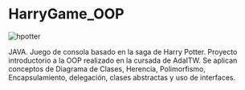 # HarryGame_OOP
![hpotter](https://user-images.githubusercontent.com/63796774/88337426-1a6f6b80-cd0d-11ea-8c3a-ed1801a30de3.gif)

JAVA. Juego de consola basado en la saga de Harry Potter. Proyecto introductorio a la OOP realizado en la cursada de AdaITW. Se aplican conceptos de Diagrama de Clases, Herencia, Polimorfismo, Encapsulamiento, delegación, clases abstractas y uso de interfaces.

